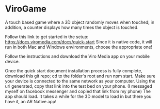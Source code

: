 # ViroGame
A touch based game where a 3D object randomly moves when touched, in addition, a counter displays how many times the object is touched.

Follow this link to get started in the setup: https://docs.viromedia.com/docs/quick-start
Since it is native code, it will run in both Mac and Windows environments, choose the appropriate one!

Follow the instructions and download the Viro Media app on your mobile device.

Once the quick start document installation process is fully complete, download this git repo; cd to the folder's root and run npm start.
Make sure your device is connected to the same network as your computer. 
Using the url generated, copy that link into the test bed on your phone. (I messaged myself on facebook messenger and copied that link from my phone)
The app should load.
It takes a while for the 3D model to load in but there you have it, an AR Native app!
